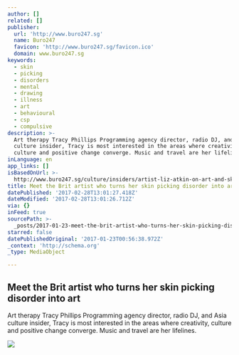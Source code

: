 ```yaml
---
author: []
related: []
publisher:
  url: 'http://www.buro247.sg'
  name: Buro247
  favicon: 'http://www.buro247.sg/favicon.ico'
  domain: www.buro247.sg
keywords:
  - skin
  - picking
  - disorders
  - mental
  - drawing
  - illness
  - art
  - behavioural
  - csp
  - compulsive
description: >-
  Art therapy Tracy Phillips Programming agency director, radio DJ, and Asia
  culture insider, Tracy is most interested in the areas where creativity,
  culture and positive change converge. Music and travel are her lifelines.
inLanguage: en
app_links: []
isBasedOnUrl: >-
  http://www.buro247.sg/culture/insiders/artist-liz-atkin-on-art-and-skin-picking-disorder.html
title: Meet the Brit artist who turns her skin picking disorder into art
datePublished: '2017-02-28T13:01:27.418Z'
dateModified: '2017-02-28T13:01:26.712Z'
via: {}
inFeed: true
sourcePath: >-
  _posts/2017-01-23-meet-the-brit-artist-who-turns-her-skin-picking-disorder-int.md
starred: false
datePublishedOriginal: '2017-01-23T00:56:38.972Z'
_context: 'http://schema.org'
_type: MediaObject

---
```

<article style=""><h1>Meet the Brit artist who turns her skin picking disorder into art</h1><p>Art therapy Tracy Phillips Programming agency director, radio DJ, and Asia culture insider, Tracy is most interested in the areas where creativity, culture and positive change converge. Music and travel are her lifelines.</p><img src="http://www.buro247.sg/thumb/640x960_8/images/culture/liz-atkin-silent-lament-buro247-sg-story_1.jpg" /></article>